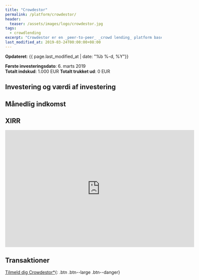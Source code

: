 ```yaml
---
title: "Crowdestor"
permalink: /platform/crowdestor/
header:
  teaser: /assets/images/logo/crowdestor.jpg
tags:
  - crowdlending
excerpt: "Crowdestor er en _peer-to-peer_ _crowd lending_ platform baseret i Letland."
last_modified_at: 2019-03-24T00:00:00+08:00
---
```


**Opdateret**: {{ page.last_modified_at | date: "%b %-d, %Y"}}

**Første investeringsdato**: 6. marts 2019  
**Totalt indskud**: 1.000 EUR
**Totalt trukket ud**: 0 EUR

## Investering og værdi af investering

## Månedlig indkomst

## XIRR

<iframe width="609" height="376" seamless frameborder="0" scrolling="no" src="https://docs.google.com/spreadsheets/d/e/2PACX-1vQKZZbdj1cM5A4yCXjtjhxowXHoMhioXI-OR-mEPmmGgqQhcSr250VUM8SGVvRkWZziWUYleizmqAC2/pubchart?oid=1917532440&amp;format=image"></iframe>

## Transaktioner

[Tilmeld dig Crowdestor*](/go/crowdestor/){: .btn .btn--large .btn--danger}
